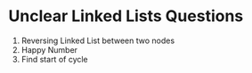 # Unclear Linked Lists Questions

1. Reversing Linked List between two nodes
2. Happy Number
3. Find start of cycle
